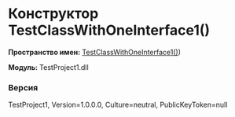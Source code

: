 # Конструктор TestClassWithOneInterface1()

**Пространство имен:** [TestClassWithOneInterface1()](TestProject1/Models/TestClassWithOneInterface1/TestClassWithOneInterface1()))

**Модуль:** TestProject1.dll
### Версия
TestProject1, Version=1.0.0.0, Culture=neutral, PublicKeyToken=null
